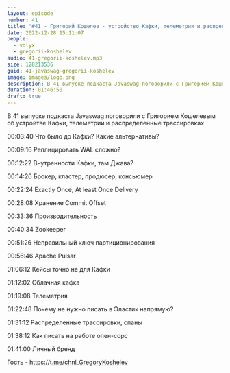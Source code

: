 ```yaml
---
layout: episode
number: 41
title: "#41 - Григорий Кошелев - устройство Кафки, телеметрия и распределенные трассировки"
date: 2022-12-28 15:11:07
people:
  - volyx
  - gregorii-koshelev
audio: 41-gregorii-koshelev.mp3
size: 128213536
guid: 41-javaswag-gregorii-koshelev
image: images/logo.png
description: В 41 выпуске подкаста Javaswag поговорили с Григорием Кошелевым об устройтве Кафки, телеметрии и распределенные трассировках
duration: 01:46:50
draft: true
---
```


В 41 выпуске подкаста Javaswag поговорили с Григорием Кошелевым об устройтве Кафки, телеметрии и распределенные трассировках


00:03:40 Что было до Кафки? Какие альтернативы?  

00:09:16 Реплицировать WAL сложно?   

00:12:22 Внутренности Кафки, там Джава?  

00:14:26 Брокер, кластер, продюсер, консьюмер  

00:22:24 Exactly Once, At least Once Delivery  

00:28:08 Хранение Commit Offset    

00:33:36 Производительность  

00:40:34 Zookeeper   

00:51:26 Неправильный ключ партиционирования   

00:56:46 Apache Pulsar   

01:06:12 Кейсы точно не для Кафки  

01:12:02 Облачная кафка  

01:19:08 Телеметрия  

01:22:48 Почему не нужно писать в Эластик напрямую?  

01:31:12 Распределенные трассировки, спаны   

01:38:12 Как писать на работе опен-сорс  

01:41:00 Личный бренд  

Гость - https://t.me/chnl_GregoryKoshelev



